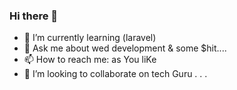 ### Hi there 👋

- 🌱 I’m currently learning  (laravel)
- 💬 Ask me about wed development & some $hit....
- 📫 How to reach me: as You liKe
- 👯 I’m looking to collaborate on tech Guru . . . 

<!--
**zinwinhtun/zinwinhtun** is a ✨ _special_ ✨ repository because its `README.md` (this file) appears on your GitHub profile.

Here are some ideas to get you started:

- 🔭 I’m currently working on ...
- 🌱 I’m currently learning ...
- 👯 I’m looking to collaborate on ...
- 🤔 I’m looking for help with ...
- 💬 Ask me about ...
- 📫 How to reach me: ...
- 😄 Pronouns: ...
- ⚡ Fun fact: ...
-->

